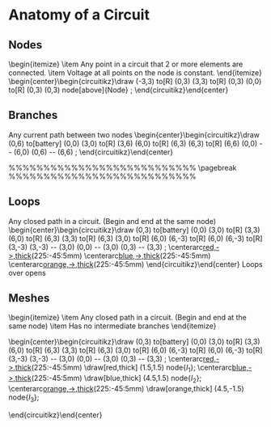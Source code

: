# Anatomy of a Circuit

## Nodes

\begin{itemize}
\item Any point in a circuit that 2 or more elements are connected.
\item Voltage at all points on the node is constant.
\end{itemize}
\begin{center}\begin{circuitikz}\draw
(-3,3) to[R] (0,3)
(3,3) to[R] (0,3)
(0,0) to[R] (0,3)
(0,3) node[above]{Node}
;
\end{circuitikz}\end{center}

## Branches

Any current path between two nodes
\begin{center}\begin{circuitikz}\draw
(0,6) to[battery] (0,0)
(3,0) to[R] (3,6)
(6,0) to[R] (6,3)
(6,3) to[R] (6,6)
(0,0) -- (6,0)
(0,6) -- (6,6)
;
\end{circuitikz}\end{center}

%%%%%%%%%%%%%%%%%%%%%%%%%%%
\pagebreak
%%%%%%%%%%%%%%%%%%%%%%%%%%%

## Loops

Any closed path in a circuit. (Begin and end at the same node)
\begin{center}\begin{circuitikz}\draw
(0,3) to[battery] (0,0)
(3,0) to[R] (3,3)
(6,0) to[R] (6,3)
(3,3) to[R] (6,3)
(3,0) to[R] (6,0)
(6,-3) to[R] (6,0)
(6,-3) to[R] (3,-3)
(3,-3) -- (3,0)
(0,0) -- (3,0)
(0,3) -- (3,3)
;
\centerarc[red,->,thick](1.5,1.5)(225:-45:5mm)
\centerarc[blue,->,thick](4.5,1.5)(225:-45:5mm)
\centerarc[orange,->,thick](4.5,-1.5)(225:-45:5mm)
\end{circuitikz}\end{center}
Loops over opens

## Meshes

\begin{itemize}
\item Any closed path in a circuit. (Begin and end at the same node)
\item Has no intermediate branches
\end{itemize}

\begin{center}\begin{circuitikz}\draw
(0,3) to[battery] (0,0)
(3,0) to[R] (3,3)
(6,0) to[R] (6,3)
(3,3) to[R] (6,3)
(3,0) to[R] (6,0)
(6,-3) to[R] (6,0)
(6,-3) to[R] (3,-3)
(3,-3) -- (3,0)
(0,0) -- (3,0)
(0,3) -- (3,3)
;
\centerarc[red,->,thick](1.5,1.5)(225:-45:5mm)
\draw[red,thick] (1.5,1.5) node{$I_1$};
\centerarc[blue,->,thick](4.5,1.5)(225:-45:5mm)
\draw[blue,thick] (4.5,1.5) node{$I_2$};
\centerarc[orange,->,thick](4.5,-1.5)(225:-45:5mm)
\draw[orange,thick] (4.5,-1.5) node{$I_3$};

\end{circuitikz}\end{center}
